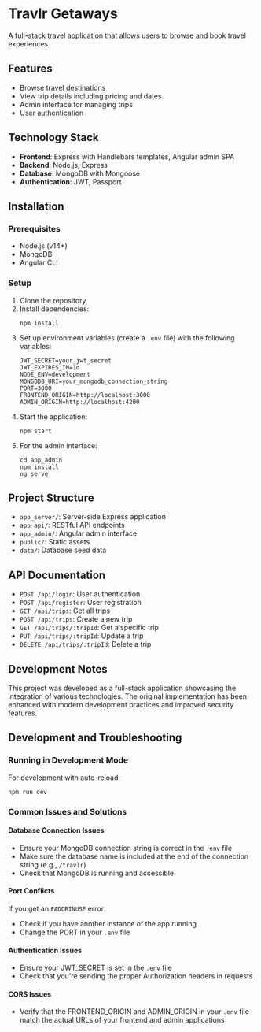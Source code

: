 # Travlr Getaways

A full-stack travel application that allows users to browse and book travel experiences.

## Features
- Browse travel destinations
- View trip details including pricing and dates
- Admin interface for managing trips
- User authentication

## Technology Stack
- **Frontend**: Express with Handlebars templates, Angular admin SPA
- **Backend**: Node.js, Express
- **Database**: MongoDB with Mongoose
- **Authentication**: JWT, Passport

## Installation

### Prerequisites
- Node.js (v14+)
- MongoDB
- Angular CLI

### Setup
1. Clone the repository
2. Install dependencies:
   ```
   npm install
   ```
3. Set up environment variables (create a `.env` file) with the following variables:
   ```
   JWT_SECRET=your_jwt_secret
   JWT_EXPIRES_IN=1d
   NODE_ENV=development
   MONGODB_URI=your_mongodb_connection_string
   PORT=3000
   FRONTEND_ORIGIN=http://localhost:3000
   ADMIN_ORIGIN=http://localhost:4200
   ```
4. Start the application:
   ```
   npm start
   ```
5. For the admin interface:
   ```
   cd app_admin
   npm install
   ng serve
   ```

## Project Structure
- `app_server/`: Server-side Express application
- `app_api/`: RESTful API endpoints
- `app_admin/`: Angular admin interface
- `public/`: Static assets
- `data/`: Database seed data

## API Documentation
- `POST /api/login`: User authentication
- `POST /api/register`: User registration
- `GET /api/trips`: Get all trips
- `POST /api/trips`: Create a new trip
- `GET /api/trips/:tripId`: Get a specific trip
- `PUT /api/trips/:tripId`: Update a trip
- `DELETE /api/trips/:tripId`: Delete a trip

## Development Notes
This project was developed as a full-stack application showcasing the integration of various technologies. The original implementation has been enhanced with modern development practices and improved security features.

## Development and Troubleshooting

### Running in Development Mode
For development with auto-reload:
```
npm run dev
```

### Common Issues and Solutions

#### Database Connection Issues
- Ensure your MongoDB connection string is correct in the `.env` file
- Make sure the database name is included at the end of the connection string (e.g., `/travlr`)
- Check that MongoDB is running and accessible

#### Port Conflicts
If you get an `EADDRINUSE` error:
- Check if you have another instance of the app running
- Change the PORT in your `.env` file

#### Authentication Issues
- Ensure your JWT_SECRET is set in the `.env` file
- Check that you're sending the proper Authorization headers in requests

#### CORS Issues
- Verify that the FRONTEND_ORIGIN and ADMIN_ORIGIN in your `.env` file match the actual URLs of your frontend and admin applications

